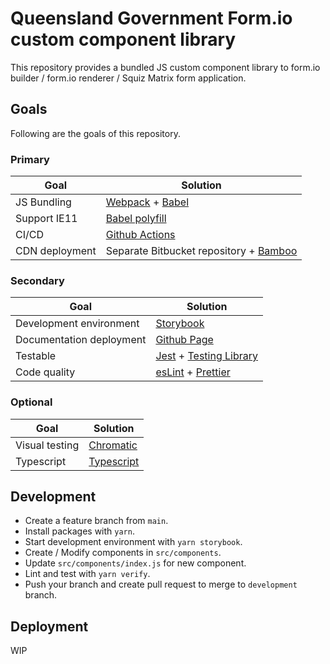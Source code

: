 # Queensland Government Form.io custom component library

This repository provides a bundled JS custom component library to form.io builder / form.io renderer / Squiz Matrix form application.

## Goals

Following are the goals of this repository.

### Primary

| Goal           | Solution                                                                                       |
| -------------- | ---------------------------------------------------------------------------------------------- |
| JS Bundling    | [Webpack](https://webpack.js.org/) + [Babel](https://babeljs.io/)                              |
| Support IE11   | [Babel polyfill](https://babeljs.io/docs/en/babel-polyfill/)                                   |
| CI/CD          | [Github Actions](https://github.com/features/actions)                                          |
| CDN deployment | Separate Bitbucket repository + [Bamboo](https://servicesmadesimpler.govnet.qld.gov.au/bamboo) |

### Secondary

| Goal                     | Solution                                                                                                   |
| ------------------------ | ---------------------------------------------------------------------------------------------------------- |
| Development environment  | [Storybook](https://storybook.js.org/)                                                                     |
| Documentation deployment | [Github Page](https://pages.github.com/)                                                                   |
| Testable                 | [Jest](https://jestjs.io/) + [Testing Library](https://testing-library.com/docs/dom-testing-library/intro) |
| Code quality             | [esLint](https://eslint.org/) + [Prettier](https://prettier.io/)                                           |

### Optional

| Goal           | Solution                                      |
| -------------- | --------------------------------------------- |
| Visual testing | [Chromatic](https://www.chromatic.com/)       |
| Typescript     | [Typescript](https://www.typescriptlang.org/) |

## Development

- Create a feature branch from `main`.
- Install packages with `yarn`.
- Start development environment with `yarn storybook`.
- Create / Modify components in `src/components`.
- Update `src/components/index.js` for new component.
- Lint and test with `yarn verify`.
- Push your branch and create pull request to merge to `development` branch.

## Deployment

WIP
